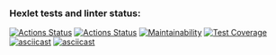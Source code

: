 ### Hexlet tests and linter status:
[![Actions Status](https://github.com/EgorUlitin/frontend-project-lvl2/workflows/hexlet-check/badge.svg)](https://github.com/EgorUlitin/frontend-project-lvl2/actions)
[![Actions Status](https://github.com/EgorUlitin/frontend-project-lvl2/workflows/linter-check/badge.svg)](https://github.com/EgorUlitin/frontend-project-lvl2/actions)
[![Maintainability](https://api.codeclimate.com/v1/badges/6ea0c2821b6027b40881/maintainability)](https://codeclimate.com/github/EgorUlitin/frontend-project-lvl2/maintainability)
[![Test Coverage](https://api.codeclimate.com/v1/badges/6ea0c2821b6027b40881/test_coverage)](https://codeclimate.com/github/EgorUlitin/frontend-project-lvl2/test_coverage)
[![asciicast](https://asciinema.org/a/5CtSowyIAbq15yV9C1EGEFiJs.svg)](https://asciinema.org/a/5CtSowyIAbq15yV9C1EGEFiJs)
[![asciicast](https://asciinema.org/a/0lXqqIIdEEQEmpcrOlPQb6KMQ.svg)](https://asciinema.org/a/0lXqqIIdEEQEmpcrOlPQb6KMQ)
